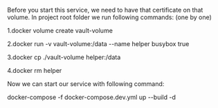 Before you start this service, we need to have that certificate on that volume.
In project root folder we run following commands: (one by one)

1.docker volume create vault-volume

2.docker run -v vault-volume:/data --name helper busybox true

3.docker cp ./vault-volume helper:/data

4.docker rm helper

Now we can start our service with following command:

docker-compose -f docker-compose.dev.yml up --build -d